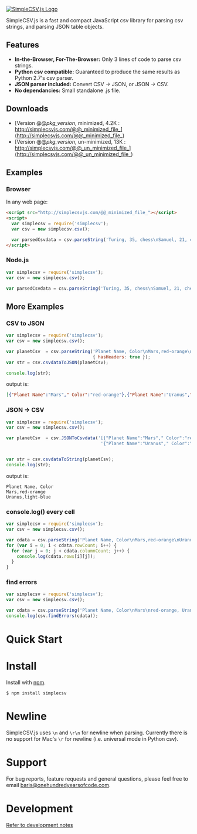 [![SimpleCSV.js Logo](http://simplecsvjs.com/simplecsv.png)](/)

SimpleCSV.js is a fast and compact JavaScript csv library for parsing csv strings, and parsing JSON table objects.

## Features ##

* **In-the-Browser, For-The-Browser:** Only 3 lines of code to parse csv strings.
* **Python csv compatible:** Guaranteed to produce the same results as Python 2.7's csv parser.
* **JSON parser included:** Convert CSV -> JSON, or JSON -> CSV.
* **No dependancies:** Small standalone .js file.

## Downloads ##

* [Version @@_pkg_version_, minimized, 4.2K : http://simplecsvjs.com/@@_minimized_file_](http://simplecsvjs.com/@@_minimized_file_)
* [Version @@_pkg_version_, un-minimized, 13K : http://simplecsvjs.com/@@_un_minimized_file_](http://simplecsvjs.com/@@_un_minimized_file_)

## Examples ##

### Browser ###

In any web page:
```html
<script src="http://simplecsvjs.com/@@_minimized_file_"></script>
<script>
  var simplecsv = require('simplecsv');
  var csv = new simplecsv.csv();

  var parsedCsvdata = csv.parseString('Turing, 35, chess\nSamuel, 21, checkers');
</script>
```

### Node.js ###

```js
var simplecsv = require('simplecsv');
var csv = new simplecsv.csv();

var parsedCsvdata = csv.parseString('Turing, 35, chess\nSamuel, 21, checkers');
```

## More Examples ##


### CSV to JSON ###

```js
var simplecsv = require('simplecsv');
var csv = new simplecsv.csv();

var planetCsv  = csv.parseString('Planet Name, Color\nMars,red-orange\nUranus,light-blue',
                                 { hasHeaders: true });
var str = csv.csvdataToJSON(planetCsv);

console.log(str);
```

output is:
```json
[{"Planet Name":"Mars"," Color":"red-orange"},{"Planet Name":"Uranus"," Color":"light-blue"}]
```

### JSON -> CSV ###
```js
var simplecsv = require('simplecsv');
var csv = new simplecsv.csv();

var planetCsv  = csv.JSONToCsvdata('[{"Planet Name":"Mars"," Color":"red-orange"},' +
                                    '{"Planet Name":"Uranus"," Color":"light-blue"}]');


var str = csv.csvdataToString(planetCsv);
console.log(str);
```

output is:
```
Planet Name, Color
Mars,red-orange
Uranus,light-blue
```

### console.log() every cell ###

```js
var simplecsv = require('simplecsv');
var csv = new simplecsv.csv();

var cdata = csv.parseString('Planet Name, Color\nMars,red-orange\nUranus,light-blue', { hasHeaders: true });
for (var i = 0; i < cdata.rowCount; i++) {
  for (var j = 0; j < cdata.columnCount; j++) {
    console.log(cdata.rows[i][j]);
  }
}
```

### find errors ###

```js
var simplecsv = require('simplecsv');
var csv = new simplecsv.csv();

var cdata = csv.parseString('Planet Name, Color\nMars\nred-orange, Uranus,light-blue', { hasHeaders: true });
console.log(csv.findErrors(cdata));
```

# Quick Start #

# Install #

Install with [npm](https://www.npmjs.com/).

~~~
$ npm install simplecsv
~~~

# Newline #

SimpleCSV.js uses `\n` and `\r\n` for newline when parsing. Currently there is no support for Mac's `\r` for newline (i.e. universal mode in Python csv).

# Support #

For bug reports, feature requests and general questions, please feel free to email baris@onehundredyearsofcode.com.

# Development #
[Refer to development notes](/CONTRIBUTING.md)
